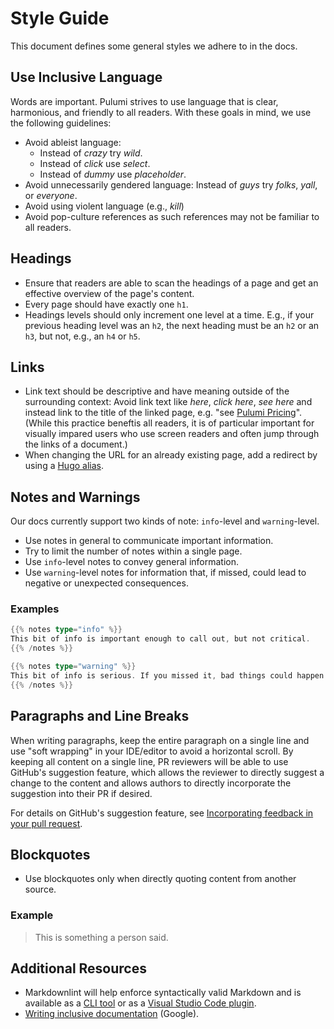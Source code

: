 # Style Guide

This document defines some general styles we adhere to in the docs.

## Use Inclusive Language

Words are important.  Pulumi strives to use language that is clear, harmonious, and friendly to all readers.  With these goals in mind, we use the following guidelines:

* Avoid ableist language:
  * Instead of _crazy_ try _wild_.
  * Instead of _click_ use _select_.
  * Instead of _dummy_ use _placeholder_.
* Avoid unnecessarily gendered language: Instead of _guys_ try _folks_, _yall_, or _everyone_.
* Avoid using violent language (e.g., _kill_)
* Avoid pop-culture references as such references may not be familiar to all readers.

## Headings

* Ensure that readers are able to scan the headings of a page and get an effective overview of the page's content.
* Every page should have exactly one `h1`.
* Headings levels should only increment one level at a time.  E.g., if your previous heading level was an `h2`, the next heading must be an `h2` or an `h3`, but not, e.g., an `h4` or `h5`.

## Links

* Link text should be descriptive and have meaning outside of the surrounding context: Avoid link text like _here_, _click here_, _see here_ and instead link to the title of the linked page, e.g. "see [Pulumi Pricing](https://www.pulumi.com/pricing/)".  (While this practice beneftis all readers, it is of particular important for visually impared users who use screen readers and often jump through the links of a document.)
* When changing the URL for an already existing page, add a redirect by using a [Hugo alias](https://gohugo.io/content-management/urls/#yaml-front-matter).

## Notes and Warnings

Our docs currently support two kinds of note: `info`-level and `warning`-level.

* Use notes in general to communicate important information.
* Try to limit the number of notes within a single page.
* Use `info`-level notes to convey general information.
* Use `warning`-level notes for information that, if missed, could lead to negative or unexpected consequences.

### Examples

```go
{{% notes type="info" %}}
This bit of info is important enough to call out, but not critical.
{{% /notes %}}

{{% notes type="warning" %}}
This bit of info is serious. If you missed it, bad things could happen.
{{% /notes %}}
```

## Paragraphs and Line Breaks

When writing paragraphs, keep the entire paragraph on a single line and use "soft wrapping" in your IDE/editor to avoid a horizontal scroll. By keeping all content on a single line, PR reviewers will be able to use GitHub's suggestion feature, which allows the reviewer to directly suggest a change to the content and allows authors to directly incorporate the suggestion into their PR if desired.

For details on GitHub's suggestion feature, see [Incorporating feedback in your pull request](https://docs.github.com/en/pull-requests/collaborating-with-pull-requests/reviewing-changes-in-pull-requests/incorporating-feedback-in-your-pull-request).

## Blockquotes

* Use blockquotes only when directly quoting content from another source.

### Example

> This is something a person said.

## Additional Resources

* Markdownlint will help enforce syntactically valid Markdown and is available as a [CLI tool](https://github.com/igorshubovych/markdownlint-cli#installation) or as a [Visual Studio Code plugin](https://marketplace.visualstudio.com/items?itemName=DavidAnson.vscode-markdownlint).
* [Writing inclusive documentation](https://developers.google.com/style/inclusive-documentation) (Google).
